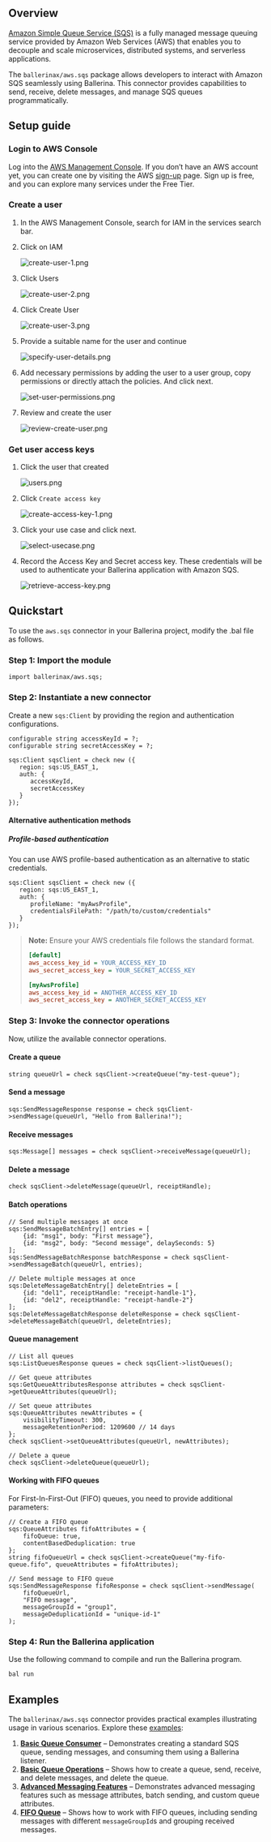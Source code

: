## Overview

[Amazon Simple Queue Service (SQS)](https://docs.aws.amazon.com/sqs/latest/dg/welcome.html) is a fully managed message queuing service provided by Amazon Web Services (AWS) that enables you to decouple and scale microservices, distributed systems, and serverless applications.

The `ballerinax/aws.sqs` package allows developers to interact with Amazon SQS seamlessly using Ballerina. This connector provides capabilities to send, receive, delete messages, and manage SQS queues programmatically.

## Setup guide

### Login to AWS Console

Log into the [AWS Management Console](https://console.aws.amazon.com/console). If you don’t have an AWS account yet, you can create one by visiting the AWS [sign-up](https://aws.amazon.com/free/) page. Sign up is free, and you can explore many services under the Free Tier.

### Create a user

1. In the AWS Management Console, search for IAM in the services search bar.
2. Click on IAM

   ![create-user-1.png](https://raw.githubusercontent.com/ballerina-platform/module-ballerinax-aws.sqs/refs/heads/master/docs/setup/resources/create-user-1.png)

3. Click Users

   ![create-user-2.png](https://raw.githubusercontent.com/ballerina-platform/module-ballerinax-aws.sqs/refs/heads/master/docs/setup/resources/create-user-2.png)

4. Click Create User

   ![create-user-3.png](https://raw.githubusercontent.com/ballerina-platform/module-ballerinax-aws.sqs/refs/heads/master/docs/setup/resources/create-user-3.png)

5. Provide a suitable name for the user and continue

   ![specify-user-details.png](https://raw.githubusercontent.com/ballerina-platform/module-ballerinax-aws.sqs/refs/heads/master/docs/setup/resources/specify-user-details.png)

6. Add necessary permissions by adding the user to a user group, copy permissions or directly attach the policies. And click next.

   ![set-user-permissions.png](https://raw.githubusercontent.com/ballerina-platform/module-ballerinax-aws.sqs/refs/heads/master/docs/setup/resources/set-user-permissions.png)
7. Review and create the user

   ![review-create-user.png](https://raw.githubusercontent.com/ballerina-platform/module-ballerinax-aws.sqs/refs/heads/master/docs/setup/resources/review-create-user.png)

### Get user access keys

1. Click the user that created

   ![users.png](https://raw.githubusercontent.com/ballerina-platform/module-ballerinax-aws.sqs/refs/heads/master/docs/setup/resources/users.png)

2. Click `Create access key`

   ![create-access-key-1.png](https://raw.githubusercontent.com/ballerina-platform/module-ballerinax-aws.sqs/refs/heads/master/docs/setup/resources/create-access-key-1.png)

3. Click your use case and click next.

   ![select-usecase.png](https://raw.githubusercontent.com/ballerina-platform/module-ballerinax-aws.sqs/refs/heads/master/docs/setup/resources/select-usecase.png)

4. Record the Access Key and Secret access key. These credentials will be used to authenticate your Ballerina application with Amazon SQS.

   ![retrieve-access-key.png](https://raw.githubusercontent.com/ballerina-platform/module-ballerinax-aws.sqs/refs/heads/master/docs/setup/resources/retrieve-access-key.png)

## Quickstart

To use the `aws.sqs` connector in your Ballerina project, modify the .bal file as follows.

### Step 1: Import the module

```ballerina
import ballerinax/aws.sqs;
```

### Step 2: Instantiate a new connector

Create a new `sqs:Client` by providing the region and authentication configurations.

```ballerina
configurable string accessKeyId = ?;
configurable string secretAccessKey = ?;

sqs:Client sqsClient = check new ({
   region: sqs:US_EAST_1,
   auth: {
      accessKeyId,
      secretAccessKey
   }
});
```

#### Alternative authentication methods

##### Profile-based authentication

You can use AWS profile-based authentication as an alternative to static credentials.

```ballerina
sqs:Client sqsClient = check new ({
   region: sqs:US_EAST_1,
   auth: {
      profileName: "myAwsProfile",
      credentialsFilePath: "/path/to/custom/credentials"
   }
});
```

> **Note:** Ensure your AWS credentials file follows the standard format.
>
> ```ini
> [default]
> aws_access_key_id = YOUR_ACCESS_KEY_ID
> aws_secret_access_key = YOUR_SECRET_ACCESS_KEY
>
> [myAwsProfile]
> aws_access_key_id = ANOTHER_ACCESS_KEY_ID
> aws_secret_access_key = ANOTHER_SECRET_ACCESS_KEY
> ```


### Step 3: Invoke the connector operations

Now, utilize the available connector operations.

#### Create a queue
```ballerina
string queueUrl = check sqsClient->createQueue("my-test-queue");
```

#### Send a message
```ballerina
sqs:SendMessageResponse response = check sqsClient->sendMessage(queueUrl, "Hello from Ballerina!");
```

#### Receive messages
```ballerina
sqs:Message[] messages = check sqsClient->receiveMessage(queueUrl);
```

#### Delete a message
```ballerina
check sqsClient->deleteMessage(queueUrl, receiptHandle);
```

#### Batch operations
```ballerina
// Send multiple messages at once
sqs:SendMessageBatchEntry[] entries = [
    {id: "msg1", body: "First message"},
    {id: "msg2", body: "Second message", delaySeconds: 5}
];
sqs:SendMessageBatchResponse batchResponse = check sqsClient->sendMessageBatch(queueUrl, entries);

// Delete multiple messages at once
sqs:DeleteMessageBatchEntry[] deleteEntries = [
    {id: "del1", receiptHandle: "receipt-handle-1"},
    {id: "del2", receiptHandle: "receipt-handle-2"}
];
sqs:DeleteMessageBatchResponse deleteResponse = check sqsClient->deleteMessageBatch(queueUrl, deleteEntries);
```

#### Queue management
```ballerina
// List all queues
sqs:ListQueuesResponse queues = check sqsClient->listQueues();

// Get queue attributes
sqs:GetQueueAttributesResponse attributes = check sqsClient->getQueueAttributes(queueUrl);

// Set queue attributes
sqs:QueueAttributes newAttributes = {
    visibilityTimeout: 300,
    messageRetentionPeriod: 1209600 // 14 days
};
check sqsClient->setQueueAttributes(queueUrl, newAttributes);

// Delete a queue
check sqsClient->deleteQueue(queueUrl);
```

#### Working with FIFO queues

For First-In-First-Out (FIFO) queues, you need to provide additional parameters:

```ballerina
// Create a FIFO queue
sqs:QueueAttributes fifoAttributes = {
    fifoQueue: true,
    contentBasedDeduplication: true
};
string fifoQueueUrl = check sqsClient->createQueue("my-fifo-queue.fifo", queueAttributes = fifoAttributes);

// Send message to FIFO queue
sqs:SendMessageResponse fifoResponse = check sqsClient->sendMessage(
    fifoQueueUrl,
    "FIFO message",
    messageGroupId = "group1",
    messageDeduplicationId = "unique-id-1"
);
```

### Step 4: Run the Ballerina application

Use the following command to compile and run the Ballerina program.

```bash
bal run
```

## Examples

The `ballerinax/aws.sqs` connector provides practical examples illustrating usage in various scenarios. Explore these [examples](https://github.com/ballerina-platform/module-ballerinax-aws.sqs/tree/master/examples):

1. [**Basic Queue Consumer**](https://github.com/ballerina-platform/module-ballerinax-aws.sqs/tree/master/examples/basic-queue-consumer) – Demonstrates creating a standard SQS queue, sending messages, and consuming them using a Ballerina listener.
2. [**Basic Queue Operations**](https://github.com/ballerina-platform/module-ballerinax-aws.sqs/tree/master/examples/basic-queue-operations) – Shows how to create a queue, send, receive, and delete messages, and delete the queue.
3. [**Advanced Messaging Features**](https://github.com/ballerina-platform/module-ballerinax-aws.sqs/tree/master/examples/advanced-messaging-features) – Demonstrates advanced messaging features such as message attributes, batch sending, and custom queue attributes.
4. [**FIFO Queue**](https://github.com/ballerina-platform/module-ballerinax-aws.sqs/tree/master/examples/fifo-queue) – Shows how to work with FIFO queues, including sending messages with different `messageGroupId`s and grouping received messages.

